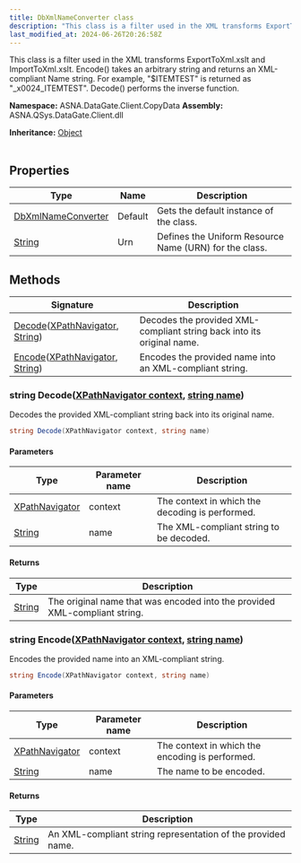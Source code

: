 ```yaml
---
title: DbXmlNameConverter class
description: "This class is a filter used in the XML transforms ExportToXml.xslt and ImportToXml.xslt.  Encode() takes an arbitrary string and returns an XML-compli"
last_modified_at: 2024-06-26T20:26:58Z
---
```


This class is a filter used in the XML transforms ExportToXml.xslt and
ImportToXml.xslt.  Encode() takes an arbitrary string and returns an
XML-compliant Name string.  For example, "$ITEMTEST" is returned as
"_x0024_ITEMTEST".  Decode() performs the inverse function.

**Namespace:** ASNA.DataGate.Client.CopyData
**Assembly:** ASNA.QSys.DataGate.Client.dll

**Inheritance:** [Object](https://docs.microsoft.com/en-us/dotnet/api/system.object)
<br>
<br>

## Properties

| Type | Name | Description
| --- | --- | --- 
| [DbXmlNameConverter](/reference/datagate/datagate-client/db-xml-name-converter.html) | Default | Gets the default instance of the  class. |
| [String](https://learn.microsoft.com/en-us/dotnet/api/system.string?view=net-8.0) | Urn | Defines the Uniform Resource Name (URN) for the  class. |

## Methods

| Signature | Description |
| --- | --- |
| [Decode](#string-decodexpathnavigator-context-string-name)([XPathNavigator](https://learn.microsoft.com/en-us/dotnet/api/system.xml.xpath.xpathnavigator?view=net-8.0), [String](https://docs.microsoft.com/en-us/dotnet/api/system.string)) | Decodes the provided XML-compliant string back into its original name.
| [Encode](#string-encodexpathnavigator-context-string-name)([XPathNavigator](https://learn.microsoft.com/en-us/dotnet/api/system.xml.xpath.xpathnavigator?view=net-8.0), [String](https://docs.microsoft.com/en-us/dotnet/api/system.string)) | Encodes the provided name into an XML-compliant string.

### string Decode([XPathNavigator context](https://learn.microsoft.com/en-us/dotnet/api/system.xml.xpath.xpathnavigator?view=net-8.0), [string name](https://learn.microsoft.com/en-us/dotnet/api/system.string?view=net-8.0))

Decodes the provided XML-compliant string back into its original name.

```cs
string Decode(XPathNavigator context, string name)
```

#### Parameters

| Type | Parameter name | Description
| --- | --- | ---
| [XPathNavigator](https://learn.microsoft.com/en-us/dotnet/api/system.xml.xpath.xpathnavigator?view=net-8.0) | context | The  context in which the decoding is performed.
| [String](https://docs.microsoft.com/en-us/dotnet/api/system.string) | name | The XML-compliant string to be decoded.

#### Returns

| Type | Description
| --- | ---
| [String](https://docs.microsoft.com/en-us/dotnet/api/system.string) | The original name that was encoded into the provided XML-compliant string.

### string Encode([XPathNavigator context](https://learn.microsoft.com/en-us/dotnet/api/system.xml.xpath.xpathnavigator?view=net-8.0), [string name](https://learn.microsoft.com/en-us/dotnet/api/system.string?view=net-8.0))

Encodes the provided name into an XML-compliant string.

```cs
string Encode(XPathNavigator context, string name)
```

#### Parameters

| Type | Parameter name | Description
| --- | --- | ---
| [XPathNavigator](https://learn.microsoft.com/en-us/dotnet/api/system.xml.xpath.xpathnavigator?view=net-8.0) | context | The  context in which the encoding is performed.
| [String](https://docs.microsoft.com/en-us/dotnet/api/system.string) | name | The name to be encoded.

#### Returns

| Type | Description
| --- | ---
| [String](https://docs.microsoft.com/en-us/dotnet/api/system.string) | An XML-compliant string representation of the provided name.

